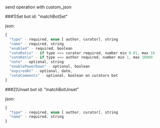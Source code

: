 send operation with custom_json

###1)Set bot
id: "matchBotSet"

json:
```js
{
  "type" - required, enum [ author, curator], string
  "name" - required, string
  "enabled" - required, boolean
  "voteRatio" - if type === curator required, number min 0.01, max 10
  "voteRatio" - if type === author required, number min 1, max 10000
  "note" - optional, string
  "enablePowerDown" - optional, boolean
  "expiredAt" - optional, date, 
  "voteComments" - optional, boolean on curators bot
}
```
###2)Unset bot
id: "matchBotUnset"

json:
```js
{
  "type" - required, enum [ author, curator], string
  "name" - required, string
}
```
